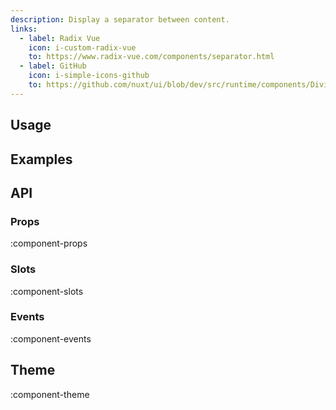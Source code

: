 ```yaml
---
description: Display a separator between content.
links:
  - label: Radix Vue
    icon: i-custom-radix-vue
    to: https://www.radix-vue.com/components/separator.html
  - label: GitHub
    icon: i-simple-icons-github
    to: https://github.com/nuxt/ui/blob/dev/src/runtime/components/Divider.vue
---
```


## Usage

## Examples

## API

### Props

:component-props

### Slots

:component-slots

### Events

:component-events

## Theme

:component-theme
